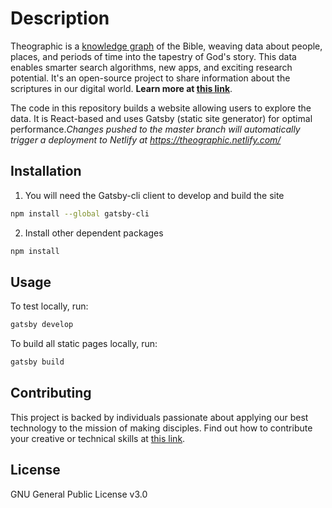# Description

Theographic is a [knowledge graph](https://www.youtube.com/watch?v=mmQl6VGvX-c) of the Bible, weaving data about people, places, and periods of time into the tapestry of God's story. This data enables smarter search algorithms, new apps, and exciting research potential. It's an open-source project to share information about the scriptures in our digital world. **Learn more at [this link](https://www.notion.so/theographic/About-Theographic-bb40cb93b1ac43bd98252abce225d530)**.

The code in this repository builds a website allowing users to explore the data. It is React-based and uses Gatsby (static site generator) for optimal performance._Changes pushed to the master branch will automatically trigger a deployment to Netlify at https://theographic.netlify.com/_

## Installation

1. You will need the Gatsby-cli client to develop and build the site
``` sh
npm install --global gatsby-cli
```

2. Install other dependent packages

``` sh
npm install
```

## Usage
To test locally, run:
``` sh
gatsby develop
```

To build all static pages locally, run:
``` sh
gatsby build
```

## Contributing
This project is backed by individuals passionate about applying our best technology to the mission of making disciples. Find out how to contribute your creative or technical skills at [this link](https://www.notion.so/theographic/Contributing-ab417439cabb4b22a241e19184660eb7).

## License
GNU General Public License v3.0